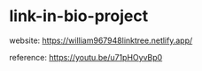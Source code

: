 # link-in-bio-project

website:
https://william967948linktree.netlify.app/

reference:
https://youtu.be/u71pHOyvBp0
